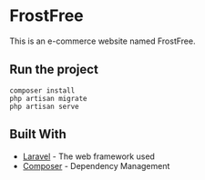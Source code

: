 # FrostFree
This is an e-commerce website named FrostFree.

## Run the project
```
composer install
php artisan migrate
php artisan serve
```
## Built With

* [Laravel](https://laravel.com/) - The web framework used
* [Composer](https://getcomposer.org/doc/00-intro.md) - Dependency Management

